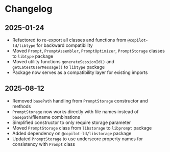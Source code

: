 # Changelog

## 2025-01-24

- Refactored to re-export all classes and functions from `@copilot-ld/libtype`
  for backward compatibility
- Moved `Prompt`, `PromptAssembler`, `PromptOptimizer`, `PromptStorage` classes
  to `libtype` package
- Moved utility functions `generateSessionId()` and `getLatestUserMessage()` to
  `libtype` package
- Package now serves as a compatibility layer for existing imports

## 2025-08-12

- Removed `basePath` handling from `PromptStorage` constructor and methods
- `PromptStorage` now works directly with file names instead of
  `basepath`/filename combinations
- Simplified constructor to only require storage parameter
- Moved `PromptStorage` class from `libstorage` to `libprompt` package
- Added dependency on `@copilot-ld/libstorage` package
- Updated `PromptStorage` to use underscore property names for consistency with
  `Prompt` class
